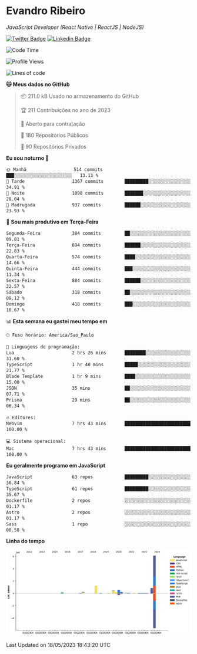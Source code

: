 # Evandro **Ribeiro**

*JavaScript Developer (React Native | ReactJS | NodeJS)*

[![Twitter Badge](https://img.shields.io/badge/-@ribeiroevandro-201B2D?style=flat-square&labelColor=201B2D&logo=twitter&logoColor=white&link=https://twitter.com/ribeiroevandro)](https://twitter.com/ribeiroevandro) 
[![Linkedin Badge](https://img.shields.io/badge/-Evandro%20Ribeiro-201B2D?style=flat-square&logo=Linkedin&logoColor=white&link=https://www.linkedin.com/in/ribeiroevandro)](https://www.linkedin.com/in/ribeiroevandro) 


<!--START_SECTION:waka-->
![Code Time](http://img.shields.io/badge/Code%20Time-3%2C209%20hrs%2052%20mins-blue)

![Profile Views](http://img.shields.io/badge/Visualizac%C3%B5es%20do%20perfil-0-blue)

![Lines of code](https://img.shields.io/badge/Desde%20o%20Hello%20World%20eu%20escrevi-10.2%20million%20linhas%20de%20c%C3%B3digo-blue)

**🐱 Meus dados no GitHub** 

> 📦 211.0 kB Usado no armazenamento do GitHub 
 > 
> 🏆 211 Contribuições no ano de 2023
 > 
> 💼 Aberto para contratação
 > 
> 📜 180 Repositórios Públicos 
 > 
> 🔑 90 Repositórios Privados 
 > 
**Eu sou noturno 🦉** 

```text
🌞 Manhã                  514 commits         ███░░░░░░░░░░░░░░░░░░░░░░   13.13 % 
🌆 Tarde                  1367 commits        █████████░░░░░░░░░░░░░░░░   34.91 % 
🌃 Noite                  1098 commits        ███████░░░░░░░░░░░░░░░░░░   28.04 % 
🌙 Madrugada              937 commits         ██████░░░░░░░░░░░░░░░░░░░   23.93 % 
```
📅 **Sou mais produtivo em Terça-Feira** 

```text
Segunda-Feira            384 commits         ██░░░░░░░░░░░░░░░░░░░░░░░   09.81 % 
Terça-Feira              894 commits         ██████░░░░░░░░░░░░░░░░░░░   22.83 % 
Quarta-Feira             574 commits         ████░░░░░░░░░░░░░░░░░░░░░   14.66 % 
Quinta-Feira             444 commits         ███░░░░░░░░░░░░░░░░░░░░░░   11.34 % 
Sexta-Feira              884 commits         ██████░░░░░░░░░░░░░░░░░░░   22.57 % 
Sábado                   318 commits         ██░░░░░░░░░░░░░░░░░░░░░░░   08.12 % 
Domingo                  418 commits         ███░░░░░░░░░░░░░░░░░░░░░░   10.67 % 
```


📊 **Esta semana eu gastei meu tempo em** 

```text
🕑︎ Fuso horário: America/Sao_Paulo

💬 Linguagens de programação: 
Lua                      2 hrs 26 mins       ████████░░░░░░░░░░░░░░░░░   31.60 % 
TypeScript               1 hr 40 mins        █████░░░░░░░░░░░░░░░░░░░░   21.77 % 
Blade Template           1 hr 9 mins         ████░░░░░░░░░░░░░░░░░░░░░   15.00 % 
JSON                     35 mins             ██░░░░░░░░░░░░░░░░░░░░░░░   07.71 % 
Prisma                   29 mins             ██░░░░░░░░░░░░░░░░░░░░░░░   06.34 % 

🔥 Editores: 
Neovim                   7 hrs 43 mins       █████████████████████████   100.00 % 

💻 Sistema operacional: 
Mac                      7 hrs 43 mins       █████████████████████████   100.00 % 
```

**Eu geralmente programo em JavaScript** 

```text
JavaScript               63 repos            █████████░░░░░░░░░░░░░░░░   36.84 % 
TypeScript               61 repos            █████████░░░░░░░░░░░░░░░░   35.67 % 
Dockerfile               2 repos             ░░░░░░░░░░░░░░░░░░░░░░░░░   01.17 % 
Astro                    2 repos             ░░░░░░░░░░░░░░░░░░░░░░░░░   01.17 % 
Sass                     1 repo              ░░░░░░░░░░░░░░░░░░░░░░░░░   00.58 % 
```



**Linha do tempo**

![Lines of Code chart](https://raw.githubusercontent.com/ribeiroevandro/ribeiroevandro/main/assets/bar_graph.png)


 Last Updated on 18/05/2023 18:43:20 UTC
<!--END_SECTION:waka-->
